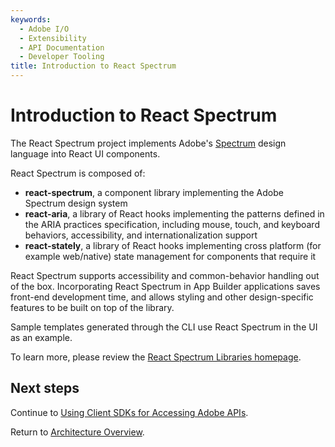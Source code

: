 ```yaml
---
keywords:
  - Adobe I/O
  - Extensibility
  - API Documentation
  - Developer Tooling
title: Introduction to React Spectrum
---
```


# Introduction to React Spectrum

The React Spectrum project implements Adobe's [Spectrum](https://spectrum.adobe.com/) design language into React UI components.

React Spectrum is composed of:  

- **react-spectrum**, a component library implementing the Adobe Spectrum design system
- **react-aria**, a library of React hooks implementing the patterns defined in the ARIA practices specification, including mouse, touch, and keyboard behaviors, accessibility, and internationalization support
- **react-stately**, a library of React hooks implementing cross platform (for example web/native) state management for components that require it

React Spectrum supports accessibility and common-behavior handling out of the box. Incorporating React Spectrum in App Builder applications saves front-end development time, and allows styling and other design-specific features to be built on top of the library.

Sample templates generated through the CLI use React Spectrum in the UI as an example. 

To learn more, please review the [React Spectrum Libraries homepage](https://react-spectrum.adobe.com/).

## Next steps

Continue to [Using Client SDKs for Accessing Adobe APIs](using-sdks.md).

Return to [Architecture Overview](architecture-overview.md).
